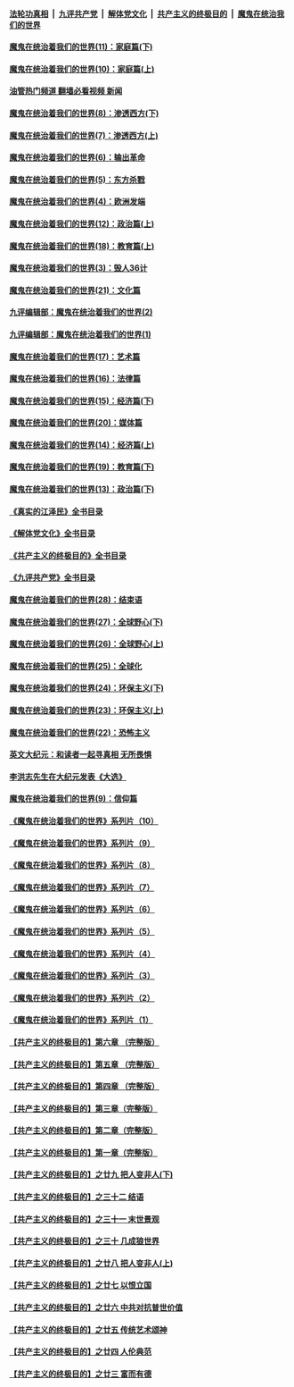 ####  [法轮功真相](../../../../basic/blob/master/README.md?t=11260902) &nbsp;|&nbsp; [九评共产党](../../../../9ping.md/blob/master/README.md?t=11260902) &nbsp;|&nbsp; [解体党文化](../../../../jtdwh.md/blob/master/README.md?t=11260902)  &nbsp;|&nbsp; [共产主义的终极目的](../../../../gczydzjmd.md/blob/master/README.md?t=11260902) &nbsp;|&nbsp; [魔鬼在统治我们的世界](../../../../mgztzwmdsj.md/blob/master/README.md?t=11260902) 

#### [魔鬼在统治着我们的世界(11)：家庭篇(下)](../pages/nsc422/n10440961.md?t=11260902) 

#### [魔鬼在统治着我们的世界(10)：家庭篇(上)](../pages/nsc422/n10435448.md?t=11260902) 

#### [油管热门频道 翻墙必看视频 新闻](http://129.146.143.75:81/youtube.html?11260902)

#### [魔鬼在统治着我们的世界(8)：渗透西方(下)](../pages/nsc422/n10429603.md?t=11260902) 

#### [魔鬼在统治着我们的世界(7)：渗透西方(上)](../pages/nsc422/n10426013.md?t=11260902) 

#### [魔鬼在统治着我们的世界(6)：输出革命](../pages/nsc422/n10421536.md?t=11260902) 

#### [魔鬼在统治着我们的世界(5)：东方杀戮](../pages/nsc422/n10417707.md?t=11260902) 

#### [魔鬼在统治着我们的世界(4)：欧洲发端](../pages/nsc422/n10414890.md?t=11260902) 

#### [魔鬼在统治着我们的世界(12)：政治篇(上)](../pages/nsc422/n10444576.md?t=11260902) 

#### [魔鬼在统治着我们的世界(18)：教育篇(上)](../pages/nsc422/n10526970.md?t=11260902) 

#### [魔鬼在统治着我们的世界(3)：毁人36计](../pages/nsc422/n10411583.md?t=11260902) 

#### [魔鬼在统治着我们的世界(21)：文化篇](../pages/nsc422/n10597706.md?t=11260902) 

#### [九评编辑部：魔鬼在统治着我们的世界(2)](../pages/nsc422/n10410036.md?t=11260902) 

#### [九评编辑部：魔鬼在统治着我们的世界(1)](../pages/nsc422/n10406825.md?t=11260902) 

#### [魔鬼在统治着我们的世界(17)：艺术篇](../pages/nsc422/n10499093.md?t=11260902) 

#### [魔鬼在统治着我们的世界(16)：法律篇](../pages/nsc422/n10485969.md?t=11260902) 

#### [魔鬼在统治着我们的世界(15)：经济篇(下)](../pages/nsc422/n10469975.md?t=11260902) 

#### [魔鬼在统治着我们的世界(20)：媒体篇](../pages/nsc422/n10586579.md?t=11260902) 

#### [魔鬼在统治着我们的世界(14)：经济篇(上)](../pages/nsc422/n10457370.md?t=11260902) 

#### [魔鬼在统治着我们的世界(19)：教育篇(下)](../pages/nsc422/n10564808.md?t=11260902) 

#### [魔鬼在统治着我们的世界(13)：政治篇(下)](../pages/nsc422/n10448270.md?t=11260902) 

#### [《真实的江泽民》全书目录](../pages/nsc422/n13721399.md?t=11260902) 

#### [《解体党文化》全书目录](../pages/nsc422/n13721157.md?t=11260902) 

#### [《共产主义的终极目的》全书目录](../pages/nsc422/n13721048.md?t=11260902) 

#### [《九评共产党》全书目录](../pages/nsc422/n13708085.md?t=11260902) 

#### [魔鬼在统治着我们的世界(28)：结束语](../pages/nsc422/n10936246.md?t=11260902) 

#### [魔鬼在统治着我们的世界(27)：全球野心(下)](../pages/nsc422/n10928319.md?t=11260902) 

#### [魔鬼在统治着我们的世界(26)：全球野心(上)](../pages/nsc422/n10900318.md?t=11260902) 

#### [魔鬼在统治着我们的世界(25)：全球化](../pages/nsc422/n10788205.md?t=11260902) 

#### [魔鬼在统治着我们的世界(24)：环保主义(下)](../pages/nsc422/n10695307.md?t=11260902) 

#### [魔鬼在统治着我们的世界(23)：环保主义(上)](../pages/nsc422/n10688613.md?t=11260902) 

#### [魔鬼在统治着我们的世界(22)：恐怖主义](../pages/nsc422/n10614727.md?t=11260902) 

#### [英文大纪元：和读者一起寻真相 无所畏惧](../pages/nsc422/n12542027.md?t=11260902) 

#### [李洪志先生在大纪元发表《大选》](../pages/nsc422/n12534746.md?t=11260902) 

#### [魔鬼在统治着我们的世界(9)：信仰篇](../pages/nsc422/n10432159.md?t=11260902) 

#### [《魔鬼在统治着我们的世界》系列片（10）](../pages/nsc422/n12292670.md?t=11260902) 

#### [《魔鬼在统治着我们的世界》系列片（9）](../pages/nsc422/n12290859.md?t=11260902) 

#### [《魔鬼在统治着我们的世界》系列片（8）](../pages/nsc422/n12287445.md?t=11260902) 

#### [《魔鬼在统治着我们的世界》系列片（7）](../pages/nsc422/n12283425.md?t=11260902) 

#### [《魔鬼在统治着我们的世界》系列片（6）](../pages/nsc422/n12282314.md?t=11260902) 

#### [《魔鬼在统治着我们的世界》系列片（5）](../pages/nsc422/n12281419.md?t=11260902) 

#### [《魔鬼在统治着我们的世界》系列片（4）](../pages/nsc422/n12274024.md?t=11260902) 

#### [《魔鬼在统治着我们的世界》系列片（3）](../pages/nsc422/n12271322.md?t=11260902) 

#### [《魔鬼在统治着我们的世界》系列片（2）](../pages/nsc422/n12269049.md?t=11260902) 

#### [《魔鬼在统治着我们的世界》系列片（1）](../pages/nsc422/n12267575.md?t=11260902) 

#### [【共产主义的终极目的】第六章 （完整版）](../pages/nsc422/n11428913.md?t=11260902) 

#### [【共产主义的终极目的】第五章 （完整版）](../pages/nsc422/n11428912.md?t=11260902) 

#### [【共产主义的终极目的】第四章 （完整版）](../pages/nsc422/n11428907.md?t=11260902) 

#### [【共产主义的终极目的】第三章（完整版）](../pages/nsc422/n11428848.md?t=11260902) 

#### [【共产主义的终极目的】第二章（完整版）](../pages/nsc422/n11428831.md?t=11260902) 

#### [【共产主义的终极目的】第一章（完整版）](../pages/nsc422/n11417651.md?t=11260902) 

#### [【共产主义的终极目的】之廿九 把人变非人(下)](../pages/nsc422/n11344140.md?t=11260902) 

#### [【共产主义的终极目的】之三十二 结语](../pages/nsc422/n11360535.md?t=11260902) 

#### [【共产主义的终极目的】之三十一 末世景观](../pages/nsc422/n11351129.md?t=11260902) 

#### [【共产主义的终极目的】之三十 几成狼世界](../pages/nsc422/n11348280.md?t=11260902) 

#### [【共产主义的终极目的】之廿八 把人变非人(上)](../pages/nsc422/n11340492.md?t=11260902) 

#### [【共产主义的终极目的】之廿七 以恨立国](../pages/nsc422/n11336944.md?t=11260902) 

#### [【共产主义的终极目的】之廿六 中共对抗普世价值](../pages/nsc422/n11324785.md?t=11260902) 

#### [【共产主义的终极目的】之廿五 传统艺术颂神](../pages/nsc422/n11296396.md?t=11260902) 

#### [【共产主义的终极目的】之廿四 人伦典范](../pages/nsc422/n11296397.md?t=11260902) 

#### [【共产主义的终极目的】之廿三 富而有德](../pages/nsc422/n11283598.md?t=11260902) 

<img src='http://gfw-breaker.win/goodnews/indexes/nsc422.md' width='0px' height='0px'/>
